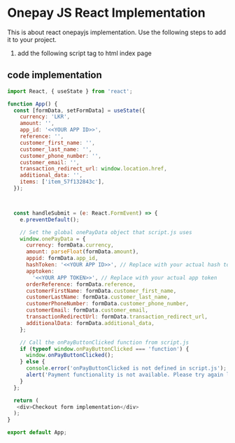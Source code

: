 
# Onepay JS React Implementation

This is about react onepayjs implementation. Use the following steps to add it to your project.

1. add the following script tag to html index page     
<script src="https://storage.googleapis.com/onepayjs/onepayv2.js"></script>



## code implementation

```javascript
import React, { useState } from 'react';

function App() {
  const [formData, setFormData] = useState({
    currency: 'LKR',
    amount: '',
    app_id: '<<YOUR APP ID>>',
    reference: '',
    customer_first_name: '',
    customer_last_name: '',
    customer_phone_number: '',
    customer_email: '',
    transaction_redirect_url: window.location.href,
    additional_data: '',
    items: ['item_57f132843c'],
  });



  const handleSubmit = (e: React.FormEvent) => {
    e.preventDefault();

    // Set the global onePayData object that script.js uses
    window.onePayData = {
      currency: formData.currency,
      amount: parseFloat(formData.amount),
      appid: formData.app_id,
      hashToken: '<<YOUR APP ID>>', // Replace with your actual hash token
      apptoken:
        '<<YOUR APP TOKEN>>', // Replace with your actual app token
      orderReference: formData.reference,
      customerFirstName: formData.customer_first_name,
      customerLastName: formData.customer_last_name,
      customerPhoneNumber: formData.customer_phone_number,
      customerEmail: formData.customer_email,
      transactionRedirectUrl: formData.transaction_redirect_url,
      additionalData: formData.additional_data,
    };

    // Call the onPayButtonClicked function from script.js
    if (typeof window.onPayButtonClicked === 'function') {
      window.onPayButtonClicked();
    } else {
      console.error('onPayButtonClicked is not defined in script.js');
      alert('Payment functionality is not available. Please try again later.');
    }
  };

  return (
   <div>Checkout form implementation</div>
  );
}

export default App;


```

